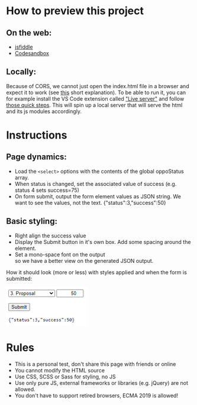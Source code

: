 
# How to preview this project

## On the web:

- [jsfiddle](https://jsfiddle.net/alexravs/rzfde8vn/37/)
- [Codesandbox](https://codesandbox.io/s/gracious-worker-5fsdfg)

## Locally:

Because of CORS, we cannot just open the index.html file in a browser and expect it to work (see [this](https://stackoverflow.com/a/50197517) short explanation). To be able to run it, you can for example install the VS Code extension called ["Live server"](https://marketplace.visualstudio.com/items?itemName=ritwickdey.LiveServer) and follow [those quick steps](https://marketplace.visualstudio.com/items?itemName=ritwickdey.LiveServer#shortcuts-to-startstop-server). This will spin up a local server that will serve the html and its js modules accordingly.

# Instructions

## Page dynamics:

- Load the `<select>` options with the contents of the global oppoStatus array.
- When status is changed, set the associated value of success (e.g. status 4 sets success=75)
- On form submit, output the form element values as JSON string. We want to see the values, not the text. {"status":3,"success":50}

## Basic styling:

- Right align the success value
- Display the Submit button in it's own box. Add some spacing around the element.
- Set a mono-space font on the output <div> so we have a better view on the generated JSON output.

How it should look (more or less) with styles applied and when the form is submitted:

<img src="./output.png">


# Rules
- This is a personal test, don't share this page with friends or online
- You cannot modify the HTML source
- Use CSS, SCSS or Sass for styling, no JS
- Use only pure JS, external frameworks or libraries (e.g. jQuery) are not allowed.
- You don't have to support retired browsers, ECMA 2019 is allowed!